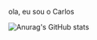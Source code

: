 ola, eu sou o Carlos

![Anurag's GitHub stats](https://github-readme-stats.vercel.app/api?username=carlos-m-junior_icons=true&theme=transparent)

